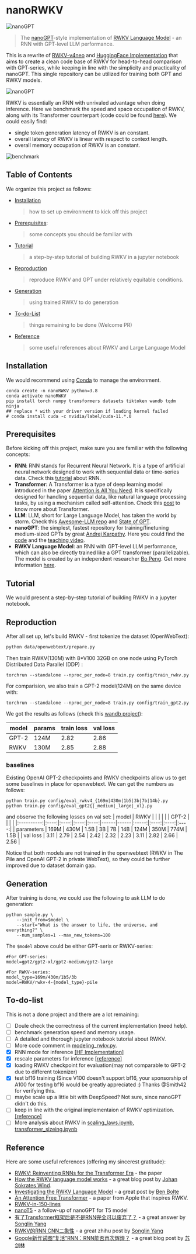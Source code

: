 # nanoRWKV
![nanoGPT](assets/nanorwkv.jpg)

> The [nanoGPT](https://github.com/karpathy/nanoGPT)-style implementation of [RWKV Language Model](https://www.rwkv.com) - an RNN with GPT-level LLM performance.

This is a rewrite of [RWKV-v4neo](https://github.com/BlinkDL/RWKV-LM/tree/main/RWKV-v4neo) and [HuggingFace Implementation](https://github.com/huggingface/transformers/blob/main/src/transformers/models/rwkv/modeling_rwkv.py) that aims to create a clean code base of RWKV for head-to-head comparison with GPT-series, while keeping in line with the simplicity and practicality of nanoGPT. This single repository can be utilized for training both GPT and RWKV models.

![nanoGPT](assets/current_loss.png)

RWKV is essentially an RNN with unrivaled advantage when doing inference. Here we benchmark the speed and space occupation of RWKV, along with its Transformer counterpart (code could be found [here](https://github.com/Hannibal046/nanoRWKV/blob/main/benchmark_inference_time.py)). We could easily find:
- single token generation latency of RWKV is an constant.
- overall latency of RWKV is linear with respect to context length.
- overall memory occupation of RWKV is an constant.


![benchmark](assets/benchmark.png)

## Table of Contents  
We organize this project as follows:
- [Installation](#installation)
    > how to set up environment to kick off this project
- [Prerequisites](#prerequisites): 
    > some concepts you should be familiar with
- [Tutorial](#tutorial)  
    > a step-by-step tutorial of building RWKV in a jupyter notebook
- [Reproduction](#reproduction)  
    > reproduce RWKV and GPT under relatively equitable conditions.
- [Generation](#generation)  
    > using trained RWKV to do generation
- [To-do-List](#to-do-list) 
    > things remaining to be done (Welcome PR)
- [Reference](#reference)
    > some useful references about RWKV and Large Language Model

## Installation
We would recommend using [Conda](https://www.anaconda.com) to manage the environment.
```
conda create -n nanoRWKV python=3.8 
conda activate nanoRWKV
pip install torch numpy transformers datasets tiktoken wandb tqdm ninja
## replace * with your driver version if loading kernel failed
# conda install cuda -c nvidia/label/cuda-11.*.0
```
## Prerequisites
Before kicking off this project, make sure you are familiar with the following concepts:
- **RNN**: RNN stands for Recurrent Neural Network. It is a type of artificial neural network designed to work with sequential data or time-series data. Check this [tutorial](http://karpathy.github.io/2015/05/21/rnn-effectiveness/) about RNN.
- **Transformer**: A Transformer is a type of deep learning model introduced in the paper [Attention is All You Need](https://arxiv.org/abs/1706.03762). It is specifically designed for handling sequential data, like natural language processing tasks, by using a mechanism called self-attention. Check this [post](http://jalammar.github.io/illustrated-transformer/) to know more about Transformer.
- **LLM**: LLM, short for Large Language Model, has taken the world by storm. Check this [Awesome-LLM repo](https://github.com/Hannibal046/Awesome-LLM) and [State of GPT](https://build.microsoft.com/en-US/sessions/db3f4859-cd30-4445-a0cd-553c3304f8e2).
- **nanoGPT**: the simplest, fastest repository for training/finetuning medium-sized GPTs by great [Andrej Karpathy](https://karpathy.ai). Here you could find the [code](https://github.com/karpathy/nanoGPT) and the [teaching video](https://www.youtube.com/watch?v=kCc8FmEb1nY).
- **RWKV Language Model**: an RNN with GPT-level LLM performance, which can also be directly trained like a GPT transformer (parallelizable). The model is created by an independent researcher [Bo Peng](https://twitter.com/BlinkDL_AI). Get more information [here](https://www.rwkv.com).

## Tutorial
We would present a step-by-step tutorial of building RWKV in a jupyter notebook.

## Reproduction

After all set up, let's build RWKV - first tokenize the dataset (OpenWebText):

```bash
python data/openwebtext/prepare.py
```

Then train RWKV(130M) with 8*V100 32GB on one node using PyTorch Distributed Data Parallel (DDP) :

```
torchrun --standalone --nproc_per_node=8 train.py config/train_rwkv.py
```

For comparision, we also train a GPT-2 model(124M) on the same device with:

```
torchrun --standalone --nproc_per_node=8 train.py config/train_gpt2.py
```

We got the results as follows (check this [wandb project](https://wandb.ai/hannibal046/nanoRWKV?workspace=user-hannibal046)):

| model | params | train loss | val loss |
| ----- | ------ | ---------- | -------- |
| GPT-2 | 124M   |  2.82      |  2.86    |
| RWKV  | 130M   |  2.85      |  2.88    |

### baselines

Existing OpenAI GPT-2 checkpoints and RWKV checkpoints allow us to get some baselines in place for openwebtext. We can get the numbers as follows:
```
python train.py config/eval_rwkv4_{169m|430m|1b5|3b|7b|14b}.py
python train.py config/eval_gpt2{|_medium|_large|_xl}.py
```
and observe the following losses on val set:
|    model   | RWKV |      |      |      |      |      | GPT-2 |      |      |      |
|:----------:|:----:|:----:|:----:|:----:|------|------|:-----:|:----:|:----:|:----:|
| parameters | 169M | 430M | 1.5B |  3B  | 7B   | 14B  |  124M | 350M | 774M | 1.5B |
|  val loss  | 3.11 | 2.79 | 2.54 | 2.42 | 2.32 | 2.23 |  3.11 | 2.82 | 2.66 | 2.56 |

Notice that both models are not trained in the openwebtext (RWKV in The Pile and OpenAI GPT-2 in private WebText), so they could be further improved due to dataset domain gap.

## Generation
After training is done, we could use the following to ask LLM to do generation:
```
python sample.py \
    --init_from=$model \
    --start="What is the answer to life, the universe, and everything?" \
    --num_samples=1 --max_new_tokens=100
```
The `$model` above could be either GPT-seris or RWKV-series:
```
#For GPT-series:
model=gpt2/gpt2-xl/gpt2-medium/gpt2-large

#For RWKV-series:
model_type=169m/430m/1b5/3b
model=RWKV/rwkv-4-{model_type}-pile
```
## To-do-list
This is not a done project and there are a lot remaining:

- [ ] Doule check the correctness of the current implementation (need help).
- [ ] benchmark generation speed and memory usage.
- [ ] A detailed and thorough jupyter notebook tutorial about RWKV.
- [ ] More code comment in [modeling_rwkv.py](modeling_rwkv.py).
- [x] RNN mode for inference [[HF Implementation]](https://github.com/huggingface/transformers/blob/main/src/transformers/models/rwkv/modeling_rwkv.py)
- [x] rescale parameters for inference [[reference]](https://github.com/BlinkDL/RWKV-LM/blob/cca1b5e8e597cf40675882bb10b46287c844e35c/RWKV-v4neo/src/model_run.py#L31)
- [x] loading RWKV checkpoint for evaluation(may not comparable to GPT-2 due to different tokenizer) 
- [x] test bf16 training (Since V100 doesn't support bf16, your sponsorship of A100 for testing bf16 would be greatly appreciated :) Thanks @Smith42 for verifying this.
- [ ] maybe scale up a little bit with DeepSpeed? Not sure, since nanoGPT didn't do this.
- [ ] keep in line with the original implementaion of RWKV optimization. [[reference]](https://github.com/BlinkDL/RWKV-LM/blob/cca1b5e8e597cf40675882bb10b46287c844e35c/RWKV-v4neo/src/model.py#L409)
- [ ] More analysis about RWKV in [scaling_laws.ipynb](scaling_laws.ipynb), [transformer_sizeing.ipynb](transformer_sizeing.ipynb)

## Reference
Here are some useful references (offering my sincerest gratitude):
- [RWKV: Reinventing RNNs for the Transformer Era](https://arxiv.org/abs/2305.13048) - the paper
- [How the RWKV language model works](https://johanwind.github.io/2023/03/23/rwkv_details.html) - a great blog post by [Johan Sokrates Wind](https://www.mn.uio.no/math/english/people/aca/johanswi/index.html).
- [Investigating the RWKV Language Model](https://ben.bolte.cc/rwkv-model) - a great post by [Ben Bolte](https://ben.bolte.cc)
- [An Attention Free Transformer](https://arxiv.org/abs/2105.14103) - a paper from Apple that inspires RWKV.
- [RWKV-in-150-lines](https://github.com/BlinkDL/ChatRWKV/blob/main/RWKV_in_150_lines.py)
- [nanoT5](https://github.com/PiotrNawrot/nanoT5) - a follow-up of nanoGPT for T5 model
- [有了Transformer框架后是不是RNN完全可以废弃了？](https://www.zhihu.com/question/302392659/answer/2954997969) - a great answer by [Songlin Yang](https://sustcsonglin.github.io)
- [RWKV的RNN CNN二象性](https://zhuanlan.zhihu.com/p/614311961) - a great zhihu post by [Songlin Yang](https://sustcsonglin.github.io)
- [Google新作试图“复活”RNN：RNN能否再次辉煌？](https://kexue.fm/archives/9554) - a great blog post by [苏剑林](https://kexue.fm/me.html)

